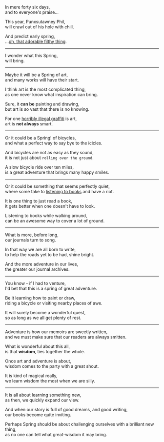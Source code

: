 In mere forty six days,\
and to everyone's praise...

This year, Punxsutawney Phil,\
will crawl out of his hole with chill.

And predict early spring,\
...[oh, that adorable filthy thing](https://www.youtube.com/watch?v=RDAHhUHkzG4).

---

I wonder what this Spring,\
will bring.

---

Maybe it will be a Spring of art,\
and many works will have their start.

I think art is the most complicated thing,\
as one never know what inspiration can bring.

Sure, it **can be** painting and drawing,\
but art is so vast that there is no knowing.

For one [horribly illegal graffiti](https://www.youtube.com/watch?v=Y9Lm0dkkVAw) is art,\
art is **not always** smart.

---

Or it could be a Spring! of bicycles,\
and what a perfect way to say bye to the icicles.

And bicycles are not as easy as they sound,\
it is not just about `rolling over the ground`.

A slow bicycle ride over ten miles,\
is a great adventure that brings many happy smiles.

---

Or it could be something that seems perfectly quiet,\
where some take to [listening to books](https://librivox.org/search?primary_key=0\&search_category=genre\&search_page=1\&search_form=get_results) and have a riot.

It is one thing to just read a book,\
it gets better when one doesn't have to look.

Listening to books while walking around,\
can be an awesome way to cover a lot of ground.

---

What is more, before long,\
our journals turn to song.

In that way we are all born to write,\
to help the roads yet to be had, shine bright.

And the more adventure in our lives,\
the greater our journal archives.

---

You know - if I had to venture,\
I'd bet that this is a spring of great adventure.

Be it learning how to paint or draw,\
riding a bicycle or visiting nearby places of awe.

It will surely become a wonderful quest,\
so as long as we all get plenty of rest.

---

Adventure is how our memoirs are sweetly written,\
and we must make sure that our readers are always smitten.

What is wonderful about this all,\
is that **wisdom**, ties together the whole.

Once art and adventure is about,\
wisdom comes to the party with a great shout.

It is kind of magical really,\
we learn wisdom the most when we are silly.

---

It is all about learning something new,\
as then, we quickly expand our view.

And when our story is full of good dreams, and good writing,\
our books become quite inviting.

Perhaps Spring should be about challenging ourselves with a brilliant new thing,\
as no one can tell what great-wisdom it may bring.
